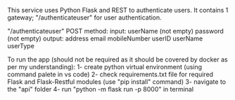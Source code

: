 This service uses Python Flask and REST to authenticate users. It contains 1 gateway; "/authenticateuser" for user authentication.

"/authenticateuser" POST method:
input:
    userName (not empty)
    password (not empty)
output:
    address
    email
    mobileNumber
    userID
    userName
    userType

To run the app (should not be required as it should be covered by docker as per my understanding):
1- create python virtual environment (using command palete in vs code)
2- check requirements.txt file for required Flask and Flask-Restful modules (use "pip install" command)
3- navigate to the "api" folder
4- run "python -m flask run -p 8000" in terminal